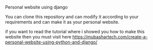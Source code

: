 Personal website using django

You can clone this repository and can modify it according to your requirements and can make it as your personal website.

if you want to read the tutorial where i showed you how to make this website then you must visit here https://mubashartech.com/create-a-personal-website-using-python-and-django/
